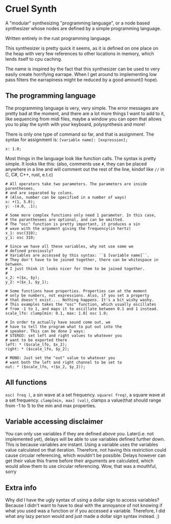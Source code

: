 # Cruel Synth
A "modular" synthesizing "programming language", or 
a node based synthesizer whose nodes are defined by a
simple programming language.

Written entirely in the rust programming language.

This synthesizer is pretty quick it seems, as it is
defined on one place on the heap with very few references
to other locations in memory, which lends itself to 
cpu caching.

The name is inspired by the fact that this synthesizer
can be used to very easily create horrifying earrape.
When I get around to implementing low pass filters the
earrapiness might be reduced by a good amount(I hope).

## The programming language
The programming language is very, very simple. The error
messages are pretty bad at the moment, and there are a lot
more things I want to add to it, like sequencing from midi files,
maybe a window you can open that allows you to play the synth
with your keyboard, polysynthesis and more!

There is only one type of command so far, and that is assignment.
The syntax for assignment is: ``[variable name]: [expression];``

```
x: 1.0;
```

Most things in the language look like function calls. The syntax
is pretty simple. It looks like this:
(also, comments use `#`, they can be placed anywhere in a line and will
comment out the rest of the line, kindof like ``//`` in C, C#, C++, rust, e.t.c)

```
# All operators take two parameters. The parameters are inside parenthesees,
# and are separated by colons.
# (Also, number can be specified in a number of ways)
x: +(1, 5.0);
y: -(4.0, .1);

# Some more complex functions only need 1 parameter. In this case,
# the paranthesees are optional, and can be omitted.
# The "osc" function is pretty important, it produces a sin
# wave with the argument giving the frequency(in hertz)
x_1: osc(310);
y_1: osc 310;

# Since we have all these variables, why not use some we
# defined previously?
# Variables are accessed by this syntax: ``$ [variable name]``.
# They don't have to be joined together, there can be whitespace in between.
# I just think it looks nicer for them to be joined together.
#
x_2: +($x, $y);
y_2: +($x_1, $y_1);

# Some functions have properties. Properties can at the moment
# only be numbers, not expressions. Also, if you set a property
# that doesn't exist.... Nothing happens. It's a bit wishy washy.
# This examples takes the "osc" function, which usually oscillates
# from -1 to 1, and maps it to oscillate between 0.1 and 1 instead.
scale_lfo: clamp[min: 0.1, max: 1.0] osc 1.0;

# In order to actually have sound come out, we
# have to tell the program what to put out into the
# speaker. This can be done 2 ways:
# STEREO: set left and right values to whatever you
# want to be exported there
left: * ($scale_lfo, $x_2);
right: * ($scale_lfo, $y_2);

# MONO: Just set the "out" value to whatever you
# want both the left and right channel to be set to
out: * ($scale_lfo, +($x_2, $y_2));
```

## All functions
``osc( freq )``, a sin wave at a set frequency.
``square( freq)``, a square wave at a set frequency.
``clamp[min, max] (val)``, clamps a value(that should range from -1 to 1)
    to the min and max properties.

## Variable accessing disclaimer
You can only use variables if they are defined above you.
Later(i.e. not implemented yet), delays will be able
to use variables defined further down. This is because
variables are instant. Using a variable uses the variables
value calculated on that iteration. Therefore, not having
this restriction could cause circular referencing, which
wouldn't be possible. Delays however can get their value
this frame before their arguments are calculated, which
would allow them to use circular referencing. Wow, that
was a mouthful, sorry

## Extra info
Why did I have the ugly syntax of using a dollar sign to
access variables? Because I didn't want to have to deal with
the annoyance of not knowing if what you used was a function
or if you accessed a variable. Therefore, I did what any lazy
person would and just made a dollar sign syntax instead. ;)
